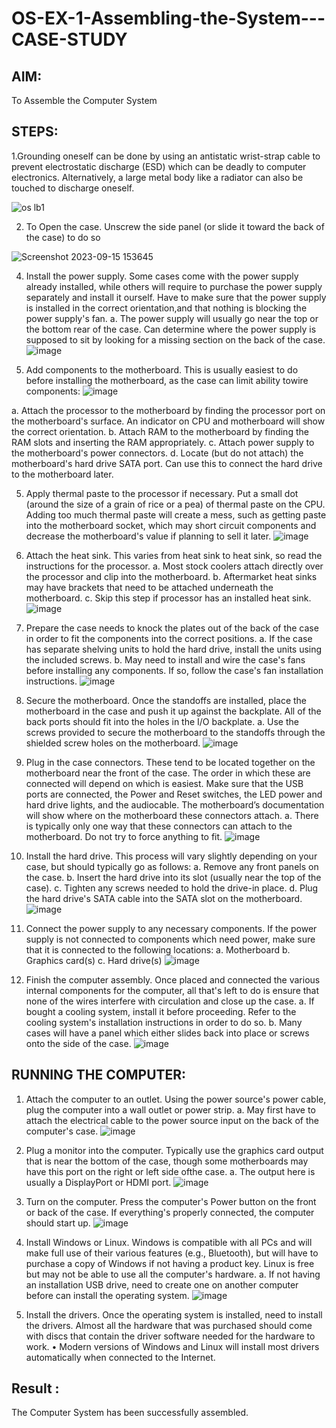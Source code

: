 # OS-EX-1-Assembling-the-System---CASE-STUDY

## AIM:
To Assemble the Computer System

## STEPS:
1.Grounding oneself can be done by using an antistatic wrist-strap cable to prevent electrostatic discharge (ESD) which can be deadly to computer electronics. Alternatively, a large metal body like a radiator can also be touched to discharge oneself.

![os lb1](https://github.com/Aishwarya-TM/OS-EX-1-Assembling-the-System---CASE-STUDY/assets/127846109/3aa7ad7f-121e-4d1d-a4a0-431f0f95c142)

2. To Open the case. Unscrew the side panel (or slide it toward the back of the case) to do so
   
![Screenshot 2023-09-15 153645](https://github.com/Aishwarya-TM/OS-EX-1-Assembling-the-System---CASE-STUDY/assets/127846109/0f411952-1de5-4ee0-887a-2945b1858dda)

4.	Install the power supply. Some cases come with the power supply already installed, while others will require to purchase the power supply separately and install it ourself. Have to make sure that the power supply is installed in the correct orientation,and that nothing is blocking the power supply's fan.
a.	The power supply will usually go near the top or the bottom rear of the case. Can determine where the power supply is supposed to sit by looking for a missing section on the back of the case.
![image](https://github.com/Aishwarya-TM/OS-EX-1-Assembling-the-System---CASE-STUDY/assets/127846109/ef98ebe7-9720-46ff-8651-2f2952c8e1ec)

5. Add components to the motherboard. This is usually easiest to do before installing the motherboard, as the case can limit ability towire components:
![image](https://github.com/Aishwarya-TM/OS-EX-1-Assembling-the-System---CASE-STUDY/assets/127846109/9aef0d2d-0a22-45fd-9a30-386ad943b2f5)

 
a.	Attach the processor to the motherboard by finding the processor port on the motherboard's surface. An indicator on CPU and motherboard will show the correct orientation.
b.	Attach RAM to the motherboard by finding the RAM slots and inserting the RAM appropriately.
c.	Attach power supply to the motherboard's power connectors.
d.	Locate (but do not attach) the motherboard's hard drive SATA port. Can use this to connect the hard drive to the motherboard later.


5.	Apply thermal paste to the processor if necessary. Put a small dot (around the size of a grain of rice or a pea) of thermal paste on the CPU. Adding too much thermal paste will create a mess, such as getting paste into the motherboard socket, which may short circuit components and decrease the motherboard's value if planning to sell it later.
![image](https://github.com/Aishwarya-TM/OS-EX-1-Assembling-the-System---CASE-STUDY/assets/127846109/74ace91f-11e2-4a04-b88b-882ccd67502b)
                                                         
6.	Attach the heat sink. This varies from heat sink to heat sink, so read the instructions for the processor.
a.	Most stock coolers attach directly over the processor and clip into the motherboard.
b.	Aftermarket heat sinks may have brackets that need to be attached underneath the motherboard.
c.	Skip this step if processor has an installed heat sink.
![image](https://github.com/Aishwarya-TM/OS-EX-1-Assembling-the-System---CASE-STUDY/assets/127846109/0b1e1dbc-fbd1-49e3-b781-7ae4907e46fd)

7.	Prepare the case needs to knock the plates out of the back of the case in order to fit the components into the correct positions.
a.	If the case has separate shelving units to hold the hard drive, install the units using the included screws.
b. May need to install and wire the case's fans before installing any components. If so, follow the case's fan installation instructions.
![image](https://github.com/Aishwarya-TM/OS-EX-1-Assembling-the-System---CASE-STUDY/assets/127846109/91c56b1d-33b3-4fe2-ad56-879e6166919e)

8.	Secure the motherboard. Once the standoffs are installed, place the motherboard in the case and push it up against the backplate. All of the back ports should fit into the holes in the I/O backplate.
a.	Use the screws provided to secure the motherboard to the standoffs through the shielded screw holes on the motherboard.
![image](https://github.com/Aishwarya-TM/OS-EX-1-Assembling-the-System---CASE-STUDY/assets/127846109/047f186b-4fdb-4e56-9bd3-b9522844925e)

9.	Plug in the case connectors. These tend to be located together on the motherboard near the front of the case. The order in which these are connected will depend on which is easiest. Make sure that the USB ports are connected, the Power and Reset switches, the LED power and hard drive lights, and the audiocable. The motherboard’s documentation	will show where on the motherboard these connectors attach.
a.	There is typically only	one way that these connectors can
attach to the motherboard. Do not try to force anything to fit.
![image](https://github.com/Aishwarya-TM/OS-EX-1-Assembling-the-System---CASE-STUDY/assets/127846109/434c8b68-38af-494e-b71a-f0144fd9d561)

10.	Install the hard drive. This process will vary slightly depending on your case, but should typically go as follows:
a.	Remove any front panels on the case.
b.	Insert the hard drive into its slot (usually near the top of the case).
c.	Tighten any screws needed to hold the drive-in place.
d.	Plug the hard drive's SATA cable into the SATA slot on the motherboard.
 ![image](https://github.com/Aishwarya-TM/OS-EX-1-Assembling-the-System---CASE-STUDY/assets/127846109/5e527c87-1617-41dc-9bfe-de9779f13eb1)

11.	Connect the power supply to any necessary components. If the power supply is not connected to components which need power, make sure that it is
connected to the following locations:
a.	Motherboard
b.	Graphics card(s)
c.	Hard drive(s)
![image](https://github.com/Aishwarya-TM/OS-EX-1-Assembling-the-System---CASE-STUDY/assets/127846109/68d44af0-5305-4c8f-bbde-7920c123ed03)

12.	Finish the computer assembly. Once placed and connected the various internal components for the computer, all that's left to do is ensure that none of the wires interfere with circulation and close up the case.
a.	If bought a cooling system, install it before proceeding. Refer to the cooling system's installation instructions in order to do so.
b.	Many cases will have a panel which either slides back into place or screws onto the side of the case.
![image](https://github.com/Aishwarya-TM/OS-EX-1-Assembling-the-System---CASE-STUDY/assets/127846109/4794218d-4d32-47cd-bc5d-e33bcabbeb9f)

## RUNNING THE COMPUTER:	
1.	Attach the computer to an outlet. Using the power source's power cable, plug the computer into a wall outlet or power strip.
a.	May first have to attach the electrical cable to the power source input on the back of the computer's case.
![image](https://github.com/Aishwarya-TM/OS-EX-1-Assembling-the-System---CASE-STUDY/assets/127846109/2cc80f3b-fffe-4aca-9d44-320ab280aa4a)
 
2.	Plug a monitor into the computer. Typically use the graphics card output that is near the bottom of the case, though some motherboards may have this port on the right or left side ofthe case.
a.	The output here is usually a DisplayPort or HDMI port.
![image](https://github.com/Aishwarya-TM/OS-EX-1-Assembling-the-System---CASE-STUDY/assets/127846109/4d7deabb-4898-4feb-9fd3-f07a6be29a4b)

3.	Turn on the computer. Press the computer's Power button on the front or back of the case. If everything's properly connected, the computer should start up.
 ![image](https://github.com/Aishwarya-TM/OS-EX-1-Assembling-the-System---CASE-STUDY/assets/127846109/2bc6fffd-cadb-49d3-8ee5-f52a912b12c7)

4.	Install Windows or Linux. Windows is compatible with all PCs and will make full use of their various features (e.g., Bluetooth), but will have to purchase a copy of Windows if not having a product key. Linux is free but may not be able to use all the computer's hardware.
a.	If not having an installation USB drive, need to create one on another computer before can install the operating system.
![image](https://github.com/Aishwarya-TM/OS-EX-1-Assembling-the-System---CASE-STUDY/assets/127846109/521165d1-c88c-415e-af10-f756b22c5371)

5.	Install the drivers. Once the operating system is installed, need to install the drivers. Almost all the hardware that was purchased should come with discs that contain the driver software needed for the hardware to work.
•	Modern versions of Windows and Linux will install most drivers automatically when connected to the Internet.

## Result : 
The Computer System has been successfully assembled.

